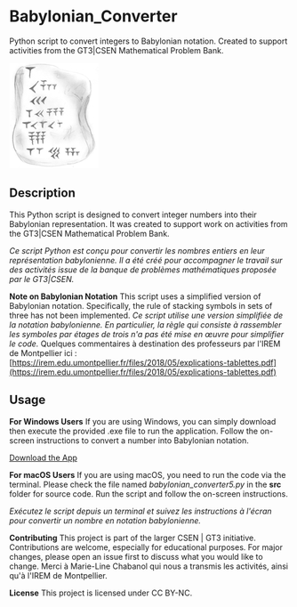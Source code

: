 # Babylonian_Converter
Python script to convert integers to Babylonian notation. Created to support activities from the GT3|CSEN Mathematical Problem Bank.

![tablette](./docs/tab.png)

## Description
This Python script is designed to convert integer numbers into their Babylonian representation. It was created to support work on activities from the GT3|CSEN Mathematical Problem Bank.

*Ce script Python est conçu pour convertir les nombres entiers en leur représentation babylonienne. Il a été créé pour accompagner le travail sur des activités issue de la banque de problèmes mathématiques proposée par le GT3|CSEN.*

**Note on Babylonian Notation**
This script uses a simplified version of Babylonian notation. Specifically, the rule of stacking symbols in sets of three has not been implemented. 
*Ce script utilise une version simplifiée de la notation babylonienne. En particulier, la règle qui consiste à rassembler les symboles par étages de trois n'a pas été mise en œuvre pour simplifier le code.*
Quelques commentaires à destination des professeurs par l'IREM de Montpellier ici : [https://irem.edu.umontpellier.fr/files/2018/05/explications-tablettes.pdf](https://irem.edu.umontpellier.fr/files/2018/05/explications-tablettes.pdf)

## Usage

**For Windows Users**
If you are using Windows, you can simply download then execute the provided .exe file to run the application. Follow the on-screen instructions to convert a number into Babylonian notation.

[Download the App](https://github.com/romainbourdoncle/babylonian_converter/releases/download/Babylonian_converter1.0.0/babylonian_converter5.exe)

**For macOS Users**
If you are using macOS, you need to run the code via the terminal. Please check the file named *babylonian_converter5.py* in the **src** folder for source code. Run the script and follow the on-screen instructions.

*Exécutez le script depuis un terminal et suivez les instructions à l'écran pour convertir un nombre en notation babylonienne.*

**Contributing**
This project is part of the larger CSEN | GT3 initiative. Contributions are welcome, especially for educational purposes. For major changes, please open an issue first to discuss what you would like to change.
Merci à Marie-Line Chabanol qui nous a transmis les activités, ainsi qu'à l'IREM de Montpellier.

**License**
This project is licensed under CC BY-NC.
